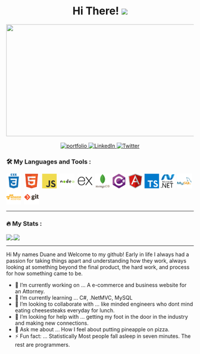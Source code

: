 <div align="center">
  <h1>
  Hi There!
  <img src="https://media.giphy.com/media/hvRJCLFzcasrR4ia7z/giphy.gif" width="10%"/>
</h1>
  <img src="https://media.giphy.com/media/dWesBcTLavkZuG35MI/giphy.gif" width="600" height="300"/>
</div>

<!-- <a target="_blank" href="">
  <img src="https://user-images.githubusercontent.com/88947459/171674339-215ff43e-51c0-4d6e-bcca-eb0180995ffe.png" width="100%">
</a> -->

<p align="center">
<!--   <a target="_blank" href="">
    <img src="https://user-images.githubusercontent.com/88947459/133910638-6f370ba2-c20b-47db-8c64-5b8101d80b17.png" width="30px;" alt="instagram" />
  </a> -->
  <a target="_blank" href="https://www.duanerymarowicz.com/">
    <img src="https://user-images.githubusercontent.com/88947459/133910688-5f57ab2c-d249-400b-8162-49b37a49a7bd.png" width="5%;" alt="portfolio" />
  </a>
  <a target="_blank" href="https://www.linkedin.com/in/duane-enrique-rymarowicz/">
    <img src="https://user-images.githubusercontent.com/88947459/133910727-336345a6-e765-4201-98a7-e0a5cbddfb78.png" width="5%;" alt="LinkedIn" />
  </a>
  <a target="_blank" href="https://twitter.com/DuaneEnrique">
    <img src="https://user-images.githubusercontent.com/88947459/133910740-fc97aace-1888-4216-bbcc-ba0738a8c3d7.png" width="5%;" alt="Twitter" />
  </a>
</p>

### :hammer_and_wrench: My Languages and Tools :
<div>
  <img src="https://github.com/devicons/devicon/blob/master/icons/css3/css3-plain-wordmark.svg"  title="CSS3" alt="CSS" width="40" height="40"/>&nbsp;
  <img src="https://github.com/devicons/devicon/blob/master/icons/html5/html5-original.svg" title="HTML5" alt="HTML" width="40" height="40"/>&nbsp;
  <img src="https://github.com/devicons/devicon/blob/master/icons/javascript/javascript-original.svg" title="JavaScript" alt="JavaScript" width="40" height="40"/>&nbsp;
  <img src="https://github.com/devicons/devicon/blob/master/icons/nodejs/nodejs-original-wordmark.svg" title="NodeJS" alt="NodeJS" width="40" height="40"/>&nbsp;
  <img src="https://github.com/devicons/devicon/blob/master/icons/express/express-original.svg" title="Express"  alt="express" width="40" height="40"/>&nbsp;
  <img src="https://github.com/devicons/devicon/blob/master/icons/mongodb/mongodb-original-wordmark.svg" width="40" height="40"/>
  <img src="https://github.com/devicons/devicon/blob/master/icons/csharp/csharp-original.svg" width="40" height="40"/>
  <img src="https://github.com/devicons/devicon/blob/master/icons/angularjs/angularjs-original.svg" width="40" height="40"/>
  <img src="https://github.com/devicons/devicon/blob/master/icons/typescript/typescript-plain.svg" width="40" height="40"/>
  <img src="https://github.com/devicons/devicon/blob/master/icons/dot-net/dot-net-original-wordmark.svg" width="40" height="40"/>
  <img src="https://github.com/devicons/devicon/blob/master/icons/mysql/mysql-original-wordmark.svg" title="MySQL"  alt="MySQL" width="40" height="40"/>&nbsp;
  <img src="https://github.com/devicons/devicon/blob/master/icons/amazonwebservices/amazonwebservices-plain-wordmark.svg" title="AWS" alt="AWS" width="40" height="40"/>&nbsp;
  <img src="https://github.com/devicons/devicon/blob/master/icons/git/git-original-wordmark.svg" title="Git" **alt="Git" width="40" height="40"/>

 
<!--   <img src="" width="40" height="40"/> -->
 
</div>

---
### :fire: My Stats :


<a href="https://github.com/anuraghazra/github-readme-stats">
  <img align="center" src="https://github-readme-stats.vercel.app/api/top-langs/?username=Enrique2656&layout=compact&theme=radical&langs_count=8" width="45%" />
</a>

<a href="https://github.com/anuraghazra/convoychat">
  <img align="center" src="https://github-readme-stats.vercel.app/api?username=Enrique2656&show_icons=true&theme=radical" width="45%" />
</a>


---
Hi My names Duane and Welcome to my github! 
Early in life I always had a passion for taking things apart and understanding how they work, always looking at something beyond the final product, the hard work, and process for how something came to be. 

- 🔭 I’m currently working on ... A e-commerce and business website for an Attorney. 
- 🌱 I’m currently learning ... C#, .NetMVC, MySQL
- 👯 I’m looking to collaborate with ... like minded engineers who dont mind eating cheesesteaks everyday for lunch. 
- 🤔 I’m looking for help with ... getting my foot in the door in the industry and making new connections. 
- 💬 Ask me about ... How I feel about putting pineapple on pizza.
- ⚡ Fun fact: ... 
Statistically Most people fall asleep in seven minutes. The rest are programmers. 

